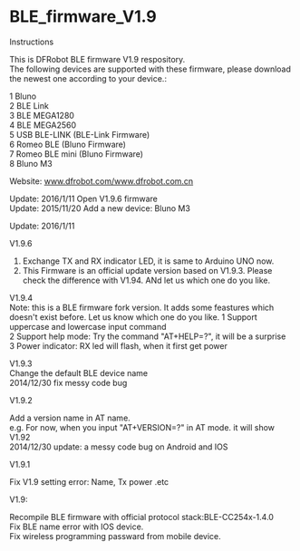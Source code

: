 BLE_firmware_V1.9
=================
Instructions

This is DFRobot BLE firmware V1.9 respository.  <br>
The following devices are supported with these firmware, please download the newest one according to your device.:<br>

1 Bluno  <br>
2 BLE Link  <br>
3 BLE MEGA1280  <br>
4 BLE MEGA2560  <br>
5 USB BLE-LINK (BLE-Link Firmware) <br> 
6 Romeo BLE (Bluno Firmware) <br>
7 Romeo BLE mini (Bluno Firmware) <br>
8 Bluno M3 <br>

Website: www.dfrobot.com/www.dfrobot.com.cn  <br>


Update: 2016/1/11  Open V1.9.6 firmware<br>
Update: 2015/11/20 Add a new device: Bluno M3 <br>


Update: 2016/1/11 <br>

V1.9.6 <br>
1. Exchange TX and RX indicator LED, it is same to Arduino UNO now.
2. This Firmware is an official update version based on V1.9.3. Please check the difference with V1.94. ANd let us which one do you like.


V1.9.4 <br>
Note: this is a BLE firmware fork version. It adds some feastures which doesn't exist before. Let us know which one do you like.
1 Support uppercase and lowercase input command <br>
2 Support help mode: Try the command "AT+HELP=?", it will be a surprise <br>
3 Power indicator: RX led will flash, when it first get power <br>


V1.9.3 <br>
Change the default BLE device name <br>
2014/12/30 fix messy code bug <br>


V1.9.2 <br>

Add a version name in AT name. <br>
e.g. For now, when you input "AT+VERSION=?" in AT mode. it will show V1.92 <br>
2014/12/30 update: a messy code bug on Android and IOS <br>


V1.9.1 <br>

Fix V1.9 setting error: Name, Tx power .etc


V1.9: <br>

Recompile BLE firmware with official protocol stack:BLE-CC254x-1.4.0  <br>
Fix BLE name error with IOS device. <br>
Fix wireless programming passward from mobile device. <br>




